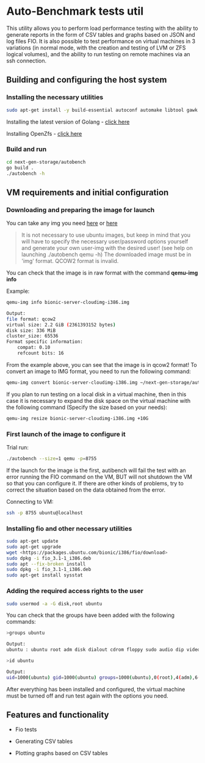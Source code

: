 # Auto-Benchmark tests util

This utility allows you to perform load performance testing with the ability to generate reports in the form of CSV tables and graphs based on JSON and log files FIO. It is also possible to test performance on virtual machines in 3 variations (in normal mode, with the creation and testing of LVM or ZFS logical volumes), and the ability to run testing on remote machines via an ssh connection.

## Building and configuring the host system

### Installing the necessary utilities

```bash
sudo apt-get install -y build-essential autoconf automake libtool gawk alien fakeroot dkms libblkid-dev uuid-dev libudev-dev libssl-dev zlib1g-dev libaio-dev libattr1-dev libelf-dev linux-headers-$(uname -r) python3 python3-dev python3-setuptools python3-cffi libffi-dev python3-packaging git libcurl4-openssl-dev targetcli-fb qemu-kvm qemu virt-manager virt-viewer libvirt-clients libvirt-daemon-system bridge-utils virtinst libvirt-daemon fio sysstat
```

Installing the latest version of Golang - [click here](https://go.dev/doc/install)

Installing OpenZfs - [click here](https://github.com/openzfs/zfs)

### Build and run

```bash
cd next-gen-storage/autobench
go build .
./autobench -h
```

## VM requirements and initial configuration

### Downloading and preparing the image for launch

You can take any img you need [here](https://cloud-images.ubuntu.com/bionic/current/) or [here](https://cloud-images.ubuntu.com/bionic/current/bionic-server-cloudimg-i386.img)

>It is not necessary to use ubuntu images, but keep in mind that you will have to specify the necessary user/password options yourself and generate your own user-img with the desired user! (see help on launching ./autobench qemu -h)
>The downloaded image must be in 'img' format. QCOW2 format is invalid.

You can check that the image is in raw format with the command **qemu-img info**

Example:

```bash
qemu-img info bionic-server-cloudimg-i386.img

Output:
file format: qcow2
virtual size: 2.2 GiB (2361393152 bytes)
disk size: 336 MiB
cluster_size: 65536
Format specific information:
    compat: 0.10
    refcount bits: 16
```

From the example above, you can see that the image is in qcow2 format! To convert an image to IMG format, you need to run the following command:

```bash
qemu-img convert bionic-server-cloudimg-i386.img ~/next-gen-storage/autobench/bionic-server-cloudimg-i386.img
```

If you plan to run testing on a local disk in a virtual machine, then in this case it is necessary to expand the disk space on the virtual machine with the following command (Specify the size based on your needs):

```bash
qemu-img resize bionic-server-cloudimg-i386.img +10G
```

### First launch of the image to configure it

Trial run:

```bash
./autobench --size=1 qemu -p=8755
```

If the launch for the image is the first, autibench will fail the test with an error running the FIO command on the VM, BUT will not shutdown the VM so that you can configure it. If there are other kinds of problems, try to correct the situation based on the data obtained from the error.

Connecting to VM:

```bash
ssh -p 8755 ubuntu@localhost
```

### Installing fio and other necessary utilities

```bash
sudo apt-get update
sudo apt-get upgrade
wget <https://packages.ubuntu.com/bionic/i386/fio/download>
sudo dpkg -i fio_3.1-1_i386.deb
sudo apt --fix-broken install
sudo dpkg -i fio_3.1-1_i386.deb
sudo apt-get install sysstat
```

### Adding the required access rights to the user

```bash
sudo usermod -a -G disk,root ubuntu
```

You can check that the groups have been added with the following commands:

```bash
>groups ubuntu

Output:
ubuntu : ubuntu root adm disk dialout cdrom floppy sudo audio dip video plugdev lxd netdev

>id ubuntu

Output:
uid=1000(ubuntu) gid=1000(ubuntu) groups=1000(ubuntu),0(root),4(adm),6(disk),20(dialout),24(cdrom),25(floppy),27(sudo),29(audio),30(dip),44(video),46(plugdev),108(lxd),114(netdev)
```

After everything has been installed and configured, the virtual machine must be turned off and run test again with the options you need.

## Features and functionality

* Fio tests

* Generating CSV tables

* Plotting graphs based on CSV tables
